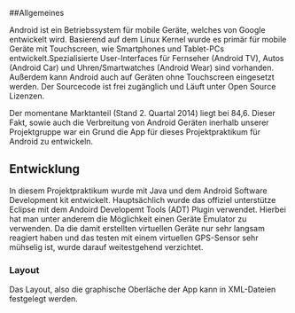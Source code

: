 ##Allgemeines

Android ist ein Betriebssystem für mobile Geräte, welches von Google entwickelt wird. Basierend auf dem Linux Kernel 
wurde es primär für mobile Geräte mit Touchscreen, wie Smartphones und Tablet-PCs entwickelt.Spezialisierte 
User-Interfaces für Fernseher  (Android TV), Autos (Android Car) und Uhren/Smartwatches (Android Wear) sind vorhanden. 
Außerdem kann Android auch auf Geräten ohne Touchscreen eingesetzt werden. Der Sourcecode ist frei zugänglich und
Läuft unter Open Source Lizenzen.

Der momentane Marktanteil (Stand 2. Quartal 2014) liegt bei 84,6. Dieser Fakt, sowie auch die Verbreitung von Android 
Geräten inerhalb unserer Projektgruppe war ein Grund die App für dieses Projektpraktikum für Android zu entwickeln.


## Entwicklung
In diesem Projektpraktikum wurde mit Java und dem Android Software Development kit entwickelt. Hauptsächlich wurde das offiziel unterstütze Eclipse mit dem Andoird Developemt Tools (ADT) Plugin verwendet. Hierbei hat man unter anderem die
Möglichkeit einen Geräte Emulator zu verwenden. Da die damit erstellten virtuellen Geräte nur sehr langsam reagiert haben
und das testen mit einem virtuellen GPS-Sensor sehr mühselig ist, wurde darauf weitestgehend verzichtet.

### Layout

Das Layout, also die graphische Oberläche der App kann in XML-Dateien festgelegt werden.
